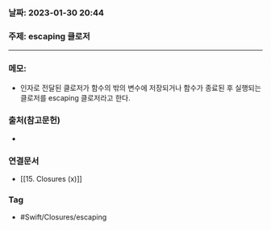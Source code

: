 ### 날짜: 2023-01-30 20:44

### 주제: escaping 클로저
---
### 메모: 
- 인자로 전달된 클로저가 함수의 밖의 변수에 저장되거나 함수가 종료된 후 실행되는 클로저를 escaping 클로저라고 한다. 

### 출처(참고문헌) 
- 

### 연결문서 
- [[15. Closures (x)]]

### Tag
- #Swift/Closures/escaping